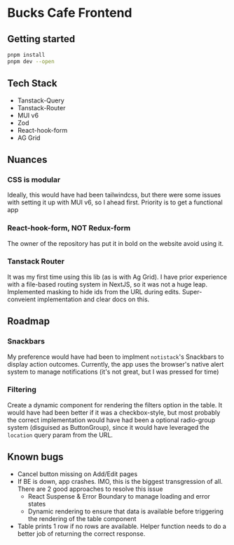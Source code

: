 # Bucks Cafe Frontend

## Getting started

```bash
pnpm install
pnpm dev --open
```

## Tech Stack

- Tanstack-Query
- Tanstack-Router
- MUI v6
- Zod
- React-hook-form
- AG Grid

## Nuances

### CSS is modular

Ideally, this would have had been tailwindcss, but there were some issues with setting it up with MUI v6, so I ahead first. Priority is to get a functional app

### React-hook-form, NOT Redux-form

The owner of the repository has put it in bold on the website avoid using it.

### Tanstack Router

It was my first time using this lib (as is with Ag Grid). I have prior experience with a file-based routing system in NextJS, so it was not a huge leap. Implemented masking to hide ids from the URL during edits. Super-conveient implementation and clear docs on this.

## Roadmap

### Snackbars

My preference would have had been to implment `notistack`'s Snackbars to display action outcomes. Currently, the app uses the browser's native alert system to manage notifications (it's not great, but I was pressed for time)

### Filtering

Create a dynamic component for rendering the filters option in the table. It would have had been better if it was a checkbox-style, but most probably the correct implementation would have had been a optional radio-group system (disguised as ButtonGroup), since it would have leveraged the `location` query param from the URL.

## Known bugs

- Cancel button missing on Add/Edit pages
- If BE is down, app crashes. IMO, this is the biggest transgression of all. There are 2 good approaches to resolve this issue
  - React Suspense & Error Boundary to manage loading and error states
  - Dynamic rendering to ensure that data is available before triggering the rendering of the table component
- Table prints 1 row if no rows are available. Helper function needs to do a better job of returning the correct response.
